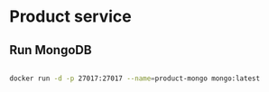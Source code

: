 # Product service

## Run MongoDB

```bash

docker run -d -p 27017:27017 --name=product-mongo mongo:latest

```